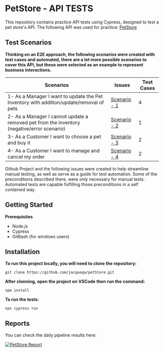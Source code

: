 # PetStore - API TESTS
This repository contains practice API tests using Cypress, designed to test a pet store's API.
The following API was used for practice: [PetStore](https://petstore.swagger.io/)

## Test Scenarios 

**Thinking on an E2E approach, the following scenarios were created with test cases and automated, there are a lot more possible scenarios to cover this API, but these were selected as an example to represent business interactions.**

| Scenarios | Issues | Test Cases | 
| ------ | ------ | ------ |
| 1-  As a Manager I want to update the Pet Inventory with addition/update/removal of pets | [Scenario - 1](https://github.com/jacqueqa/petStore/issues/12) | 4 |
| 2- As a Manager I cannot update a removed pet from the inventory (negative/error scenario) | [Scenario - 2 ](https://github.com/jacqueqa/petStore/issues/13) | 1 |
| 3- As a Customer I want to choose a pet and buy it |[Scenario - 3](https://github.com/jacqueqa/petStore/issues/11) | 2| 
| 4- As a Customer I want to manage and cancel my order| [Scenario - 4](https://github.com/jacqueqa/petStore/issues/14) | 2 |


Github Project and the following issues were created to help streamline manual testing, as well as serve as a guide for test automation.
Some of the preconditions described there, were only necessary for manual tests. Automated tests are capable fulfilling those preconditions in a self contained way.


## Getting Started

**Prerequisites**

- Node.js
- Cypress
- GitBash (for windows users)

## Installation 

**To run this project locally, you will need to clone the repository:**

```
git clone https://github.com/jacqueqa/petStore.git
```

**After clonning, open the project on VSCode then run the command:**

```
npm install
```

**To run the tests:**

```
npx cypress run
```

## Reports 
You can check the daily pipeline results here:

[![PetStore Report](https://github.com/jacqueqa/petStore/actions/workflows/cypress.yaml/badge.svg)](https://github.com/jacqueqa/petStore/actions/workflows/cypress.yaml)